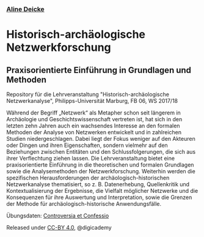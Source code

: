### [Aline Deicke](Aline.Deicke@adwmainz.de)

# Historisch-archäologische Netzwerkforschung
## Praxisorientierte Einführung in Grundlagen und Methoden

Repository für die Lehrveranstaltung "Historisch-archäologische Netzwerkanalyse", Philipps-Universität Marburg, FB 06, WS 2017/18

Während der Begriff „Netzwerk“ als Metapher schon seit längerem in Archäologie und Geschichtswissenschaft vertreten ist, hat sich in den letzten zehn Jahren auch ein wachsendes Interesse an den formalen Methoden der Analyse von Netzwerken entwickelt und in zahlreichen Studien niedergeschlagen. Dabei liegt der Fokus weniger auf den Akteuren oder Dingen und ihren Eigenschaften, sondern vielmehr auf den Beziehungen zwischen Entitäten und den Schlussfolgerungen, die sich aus ihrer Verflechtung ziehen lassen.
Die Lehrveranstaltung bietet eine praxisorientierte Einführung in die theoretischen und formalen Grundlagen sowie die Analysemethoden der Netzwerkforschung. Weiterhin werden die spezifischen Herausforderungen der archäologisch-historischen Netzwerkanalyse thematisiert, so z. B. Datenerhebung, Quellenkritik und Kontextualisierung der Ergebnisse, die Vielfalt möglicher Netzwerke und die Konsequenzen für ihre Auswertung und Interpretation, sowie die Grenzen der Methode für archäologisch-historische Anwendungsfälle.

Übungsdaten: [Controversia et Confessio](http://www.controversia-et-confessio.de/)

Released under [CC-BY 4.0](https://creativecommons.org/licenses/by/4.0/), @digicademy
